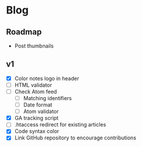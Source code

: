 # Blog

## Roadmap

- Post thumbnails


## v1

- [x] Color notes logo in header
- [ ] HTML validator
- [ ] Check Atom feed
    - [ ] Matching identifiers
    - [ ] Date format
    - [ ] Atom validator
- [x] GA tracking script
- [ ] .htaccess redirect for existing articles
- [x] Code syntax color
- [x] Link GitHub repository to encourage contributions
